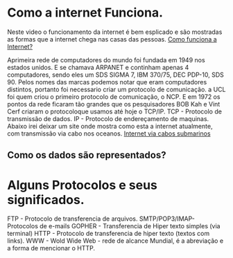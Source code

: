 # Como a internet Funciona.

Neste video o funcionamento da internet é bem esplicado e são mostradas as formas que a internet chega nas casas das pessoas.
[Como funciona a Internet?](https://www.youtube.com/watch?v=TNQsmPf24go)

Aprimeira rede de computadores do mundo foi fundada em 1949 nos estados unidos. E se chamava ARPANET e continham apenas 4 computadores, sendo eles um SDS SIGMA 7, IBM 370/75, DEC PDP-10, SDS 90.
Pelos nomes das marcas podemos notar que eram computadores distintos, portanto foi necessario criar um protocolo de comunicação.
a UCL foi quem criou o primeiro protocolo de comunicação, o NCP.
E em 1972 os pontos da rede ficaram tão grandes que os pesquisadores BOB Kah e Vint Cerf criaram o protocoloque usamos até hoje o TCP/IP.
TCP - Protocolo de transmissão de dados.
IP - Protocolo de endereçamento de maquinas.
Abaixo irei deixar um site onde mostra como esta a internet atualmente, com transmissão via cabo nos oceanos.
[Internet via cabos submarinos](https://www.submarinecablemap.com)


## Como os dados são representados?


# Alguns Protocolos e seus significados.
FTP - Protocolo de transferencia de arquivos.
SMTP/POP3/IMAP- Protocolos de e-mails
GOPHER - Transferencia de Hiper texto simples (via terminal)
HTTP - Protocolo de transferencia de hiper texto (textos com links).
WWW - Wold Wide Web - rede de alcance Mundial, é a abreviação e a forma de mencionar o HTTP.
